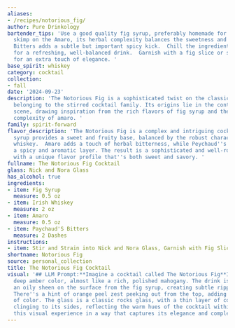 ```yaml
---
aliases:
- /recipes/notorious_fig/
author: Pure Drinkology
bartender_tips: 'Use a good quality fig syrup, preferably homemade for a richer flavor.  Don''t
  skimp on the Amaro, its herbal complexity balances the sweetness and whiskey.  Paychaud''s
  Bitters adds a subtle but important spicy kick.  Chill the ingredients before mixing
  for a refreshing, well-balanced drink.  Garnish with a fig slice or sprig of rosemary
  for an extra touch of elegance. '
base_spirit: whiskey
category: cocktail
collection:
- fall
date: '2024-09-23'
description: 'The Notorious Fig is a sophisticated twist on the classic Manhattan,
  belonging to the stirred cocktail family. Its origins lie in the contemporary cocktail
  scene, drawing inspiration from the rich flavors of fig syrup and the bittersweet
  complexity of amaro. '
family: spirit-forward
flavor_description: 'The Notorious Fig is a complex and intriguing cocktail. The fig
  syrup provides a sweet and fruity base, balanced by the robust character of Irish
  whiskey.  Amaro adds a touch of herbal bitterness, while Peychaud''s bitters contribute
  a spicy and aromatic layer. The result is a sophisticated and well-rounded drink
  with a unique flavor profile that''s both sweet and savory. '
fullname: The Notorious Fig Cocktail
glass: Nick and Nora Glass
has_alcohol: true
ingredients:
- item: Fig Syrup
  measure: 0.5 oz
- item: Irish Whiskey
  measure: 2 oz
- item: Amaro
  measure: 0.5 oz
- item: Paychaud'S Bitters
  measure: 2 Dashes
instructions:
- item: Stir and Strain into Nick and Nora Glass, Garnish with Fig Slice.
shortname: Notorious Fig
source: personal_collection
title: The Notorious Fig Cocktail
visual: '## LLM Prompt:**Imagine a cocktail called The Notorious Fig**It''s a sophisticated,
  deep amber color, almost like a rich, polished mahogany. The drink is layered, with
  an oily sheen on the surface from the fig syrup, creating subtle ripples of light.
  There''s a hint of orange peel zest peeking out from the top, adding a subtle splash
  of color. The glass is a classic rocks glass, with a thin layer of condensation
  clinging to its sides, reflecting the warm hues of the cocktail within.**Describe
  this visual experience in a way that captures its elegance and complexity.** '
---
```



